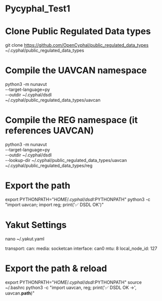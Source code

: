 # Pycyphal_Test1

# Clone Public Regulated Data types
git clone https://github.com/OpenCyphal/public_regulated_data_types ~/.cyphal/public_regulated_data_types

# Compile the UAVCAN namespace
python3 -m nunavut \
  --target-language=py \
  --outdir ~/.cyphal/dsdl \
  ~/.cyphal/public_regulated_data_types/uavcan

# Compile the REG namespace (it references UAVCAN)
python3 -m nunavut \
  --target-language=py \
  --outdir ~/.cyphal/dsdl \
  --lookup-dir ~/.cyphal/public_regulated_data_types/uavcan \
  ~/.cyphal/public_regulated_data_types/reg


# Export the path
export PYTHONPATH="$HOME/.cyphal/dsdl:$PYTHONPATH"
python3 -c "import uavcan; import reg; print('✅ DSDL OK')"

# Yakut Settings
nano ~/.yakut.yaml

transport:
  can:
    media: socketcan
    interface: can0
    mtu: 8
    local_node_id: 127

# Export the path & reload
export PYTHONPATH="$HOME/.cyphal/dsdl:$PYTHONPATH"
source ~/.bashrc
python3 -c "import uavcan, reg; print('✅ DSDL OK ->', uavcan.__path__)"
